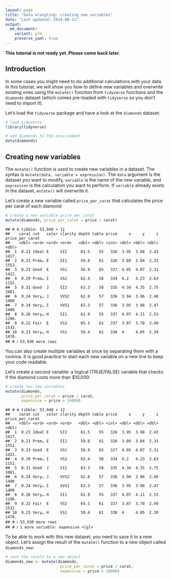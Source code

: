 ```yaml
---
layout: page
title: "Data wrangling: creating new variables"
date: "Last updated: 2024-08-11"
output:
  md_document:
    variant: gfm
    preserve_yaml: true
---
```


**This tutorial is not ready yet. Please come back later.**

## Introduction

In some cases you might need to do additional calculations with your
data. In this tutorial, we will show you how to define new variables and
overwrite existing ones using the `mutate()` function from `tidyverse`
functions and the `diamonds` dataset (which comes pre-loaded with
`tidyverse` so you don’t need to import it).

Let’s load the `tidyverse` package and have a look at the `diamonds`
dataset:

``` r
# load tidyverse
library(tidyverse)

# add diamonds to the environment
data(diamonds)
```

## Creating new variables

The `mutate()` function is used to create new variables in a dataset.
The syntax is `mutate(data, variable = expression)`. The `data` argument
is the dataset you want to modify, `variable` is the name of the new
variable, and `expression` is the calculation you want to perform. If
`variable` already exists in the dataset, `mutate()` will overwrite it.

Let’s create a new variable called `price_per_carat` that calculates the
price per carat of each diamond:

``` r
# create a new variable price_per_carat
mutate(diamonds, price_per_carat = price / carat)
```

    ## # A tibble: 53,940 × 11
    ##    carat cut   color clarity depth table price     x     y     z price_per_carat
    ##    <dbl> <ord> <ord> <ord>   <dbl> <dbl> <int> <dbl> <dbl> <dbl>           <dbl>
    ##  1  0.23 Ideal E     SI2      61.5    55   326  3.95  3.98  2.43           1417.
    ##  2  0.21 Prem… E     SI1      59.8    61   326  3.89  3.84  2.31           1552.
    ##  3  0.23 Good  E     VS1      56.9    65   327  4.05  4.07  2.31           1422.
    ##  4  0.29 Prem… I     VS2      62.4    58   334  4.2   4.23  2.63           1152.
    ##  5  0.31 Good  J     SI2      63.3    58   335  4.34  4.35  2.75           1081.
    ##  6  0.24 Very… J     VVS2     62.8    57   336  3.94  3.96  2.48           1400 
    ##  7  0.24 Very… I     VVS1     62.3    57   336  3.95  3.98  2.47           1400 
    ##  8  0.26 Very… H     SI1      61.9    55   337  4.07  4.11  2.53           1296.
    ##  9  0.22 Fair  E     VS2      65.1    61   337  3.87  3.78  2.49           1532.
    ## 10  0.23 Very… H     VS1      59.4    61   338  4     4.05  2.39           1470.
    ## # ℹ 53,930 more rows

You can also create multiple variables at once by separating them with a
comma. It is good practice to start each new variable on a new line to
keep your code readable.

Let’s create a second variable: a logical (TRUE/FALSE) variable that
checks if the diamond costs more than \$10,000:

``` r
# create two new variables
mutate(diamonds,
       price_per_carat = price / carat,
       expensive = price > 10000)
```

    ## # A tibble: 53,940 × 12
    ##    carat cut   color clarity depth table price     x     y     z price_per_carat
    ##    <dbl> <ord> <ord> <ord>   <dbl> <dbl> <int> <dbl> <dbl> <dbl>           <dbl>
    ##  1  0.23 Ideal E     SI2      61.5    55   326  3.95  3.98  2.43           1417.
    ##  2  0.21 Prem… E     SI1      59.8    61   326  3.89  3.84  2.31           1552.
    ##  3  0.23 Good  E     VS1      56.9    65   327  4.05  4.07  2.31           1422.
    ##  4  0.29 Prem… I     VS2      62.4    58   334  4.2   4.23  2.63           1152.
    ##  5  0.31 Good  J     SI2      63.3    58   335  4.34  4.35  2.75           1081.
    ##  6  0.24 Very… J     VVS2     62.8    57   336  3.94  3.96  2.48           1400 
    ##  7  0.24 Very… I     VVS1     62.3    57   336  3.95  3.98  2.47           1400 
    ##  8  0.26 Very… H     SI1      61.9    55   337  4.07  4.11  2.53           1296.
    ##  9  0.22 Fair  E     VS2      65.1    61   337  3.87  3.78  2.49           1532.
    ## 10  0.23 Very… H     VS1      59.4    61   338  4     4.05  2.39           1470.
    ## # ℹ 53,930 more rows
    ## # ℹ 1 more variable: expensive <lgl>

To be able to work with this new dataset, you need to save it to a new
object. Let’s assign the result of the `mutate()` function to a new
object called `diamonds_new`:

``` r
# save the result to a new object
diamonds_new <- mutate(diamonds,
                        price_per_carat = price / carat,
                        expensive = price > 10000)
```
